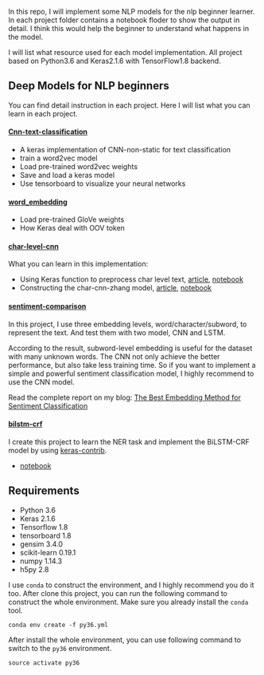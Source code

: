 In this repo, I will implement some NLP models for the nlp beginner learner. In each project folder contains a notebook floder to show the output in detail. I think this would help the beginner to understand what happens in the model.

I will list what resource used for each model implementation. All project based on Python3.6 and Keras2.1.6 with TensorFlow1.8 backend.


## Deep Models for NLP beginners

You can find detail instruction in each project. Here I will list what you can learn in each project.

#### [Cnn-text-classification](https://github.com/BrambleXu/nlp-beginner-guide-keras/tree/master/cnn-text-classification)

- A keras implementation of CNN-non-static for text classification
- train a word2vec model
- Load pre-trained word2vec weights
- Save and load a keras model
- Use tensorboard to visualize your neural networks

#### [word_embedding](https://github.com/BrambleXu/nlp-beginner-guide-keras/tree/master/word_embedding)

- Load pre-trained GloVe weights
- How Keras deal with OOV token


#### [char-level-cnn](https://github.com/BrambleXu/nlp-beginner-guide-keras/tree/master/char-level-cnn)


What you can learn in this implementation:
- Using Keras function to preprocess char level text, [article](https://medium.com/@zhuixiyou/how-to-preprocess-character-level-text-with-keras-349065121089), [notebook](https://github.com/BrambleXu/nlp-beginner-guide-keras/blob/f2fdfdd20e73ae16208b3ac63962a769fac51065/char-level-cnn/notebooks/char-level-text-preprocess-with-keras-summary.ipynb)
- Constructing the char-cnn-zhang model, [article](https://medium.com/@zhuixiyou/character-level-cnn-with-keras-50391c3adf33), [notebook](https://github.com/BrambleXu/nlp-beginner-guide-keras/blob/f2fdfdd20e73ae16208b3ac63962a769fac51065/char-level-cnn/notebooks/char-cnn-zhang-with-keras-pipeline.ipynb)


#### [sentiment-comparison](https://github.com/BrambleXu/nlp-beginner-guide-keras/tree/master/sentiment-comparison)

In this project, I use three embedding levels, word/character/subword, to represent the text. And test them with two model, CNN and LSTM.

According to the result, subword-level embedding is useful for the dataset with many unknown words. The CNN not only achieve the better performance, but also take less training time. So if you want to implement a simple and powerful sentiment classification model, I highly recommend to use the CNN model.

Read the complete report on my blog: [The Best Embedding Method for Sentiment Classification](https://medium.com/@zhuixiyou/blog-md-34c5d082a8c5)

#### [bilstm-crf](https://github.com/BrambleXu/nlp-beginner-guide-keras/tree/master/bilstm-crf)

I create this project to learn the NER task and implement the BiLSTM-CRF model by using [keras-contrib](https://github.com/keras-team/keras-contrib).
- [notebook](https://github.com/BrambleXu/nlp-beginner-guide-keras/blob/master/bilstm-crf/notebooks/bi-lstm-crf.ipynb)


## Requirements

- Python 3.6
- Keras 2.1.6
- Tensorflow 1.8
- tensorboard 1.8
- gensim 3.4.0
- scikit-learn 0.19.1
- numpy 1.14.3
- h5py 2.8

I use `conda` to construct the environment, and I highly recommend you do it too. After clone this project, you can run the following command to construct the whole environment. Make sure you already install the `conda` tool.

`conda env create -f py36.yml`

After install the whole environment, you can use following command to switch to the `py36` environment.

`source activate py36`

